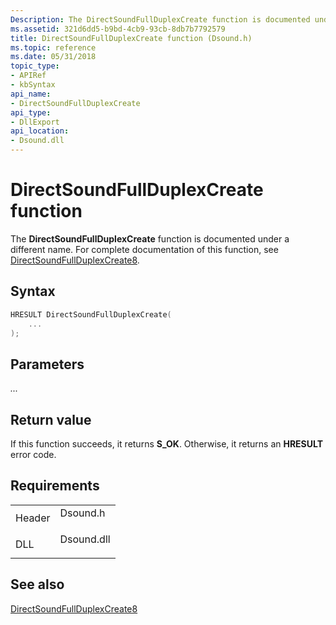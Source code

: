 ```yaml
---
Description: The DirectSoundFullDuplexCreate function is documented under a different name. For complete documentation of this function, see DirectSoundFullDuplexCreate8.
ms.assetid: 321d6dd5-b9bd-4cb9-93cb-8db7b7792579
title: DirectSoundFullDuplexCreate function (Dsound.h)
ms.topic: reference
ms.date: 05/31/2018
topic_type: 
- APIRef
- kbSyntax
api_name: 
- DirectSoundFullDuplexCreate
api_type: 
- DllExport
api_location: 
- Dsound.dll
---
```


# DirectSoundFullDuplexCreate function

The **DirectSoundFullDuplexCreate** function is documented under a different name. For complete documentation of this function, see [DirectSoundFullDuplexCreate8](https://go.microsoft.com/fwlink/p/?linkid=85302).

## Syntax


```C++
HRESULT DirectSoundFullDuplexCreate(
    ...
);
```



## Parameters

<dl> <dt>

*...* 
</dt> <dd></dd> </dl>

## Return value

If this function succeeds, it returns **S\_OK**. Otherwise, it returns an **HRESULT** error code.

## Requirements



|                   |                                                                                       |
|-------------------|---------------------------------------------------------------------------------------|
| Header<br/> | <dl> <dt>Dsound.h</dt> </dl>   |
| DLL<br/>    | <dl> <dt>Dsound.dll</dt> </dl> |



## See also

<dl> <dt>

[DirectSoundFullDuplexCreate8](https://go.microsoft.com/fwlink/p/?linkid=85302)
</dt> </dl>

 

 




